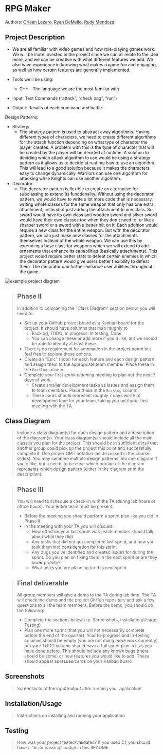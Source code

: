# RPG Maker
 
  Authors: [Orlean Lazaro](https://github.com/olaza003), [Ryan DeMello](https://github.com/rdemello7300), [Rudy Mendoza](https://github.com/UrbanCoffee)
 

## Project Description
* We are all familiar with video games and how role-playing games work. We will be more invested in the project since we can all relate to the idea more, and we can be   creative with what different features we add. We also have experience in knowing what makes a game fun and engaging, as well as how certain features are generally implemented. 

* Tools we'll be using:
  * C++ - The language we are the most familiar with.
  
* Input: Text Commands (“attack”, “check bag”, “run”)
* Output: Results of each command and battle
  
Design Patterns: 
* Strategy: 
  * The strategy pattern is used to abstract away algorithms. Having different types of characters, we need to create different algorithms for the attack function depending on what type of character the player creates. A problem with this is the type of character that will be created by the player will be decided at runtime. A solution to deciding which attack algorithm to use would be using a strategy pattern as it allows us to decide at runtime how to use an algorithm. This will lead to a good solution because it makes the characters easy to change dynamically. Warriors can use one algorithm for attacking while Knights can use another algorithm. 
 * Decorator: 
    * The decorator pattern is flexible to create an alternative for subclassing to extend its functionality. Without using the decorator pattern, we would have to write a lot more code than is necessary, writing whole classes for the same weapon that only has one extra attachment, instead of just adding the attachment to one class. So sword would have its own class and wooden sword and silver sword would have their own classes too when they don't need to, or like a sharper sword or a sword with a better hilt on it. Each addition would require a new class for the entire weapon. But with the decorator pattern, we can just make new classes for the attachments themselves instead of the whole weapon. We can use this by extending a base class for weapons which we will extend to add ornaments that enhance its capabilities (basically attachments). This project would require better stats to defeat certain enemies in which the decorator pattern would give users better flexibility to defeat them. The decorator can further enhance user abilities throughout the game. 

![example project diagram](https://github.com/cs100/final-project-olaza003-rdeme005-rmend048/blob/master/images/Project_Diagrams.png?raw=true)

 > ## Phase II
 > In addition to completing the "Class Diagram" section below, you will need to 
 > * Set up your GitHub project board as a Kanban board for the project. It should have columns that map roughly to 
 >   * Backlog, TODO, In progress, In testing, Done
 >   * You can change these or add more if you'd like, but we should be able to identify at least these.
 > * There is no requirement for automation in the project board but feel free to explore those options.
 > * Create an "Epic" (note) for each feature and each design pattern and assign them to the appropriate team member. Place these in the `Backlog` column
 > * Complete your first *sprint planning* meeting to plan out the next 7 days of work.
 >   * Create smaller development tasks as issues and assign them to team members. Place these in the `Backlog` column.
 >   * These cards should represent roughly 7 days worth of development time for your team, taking you until your first meeting with the TA
## Class Diagram
 > Include a class diagram(s) for each design pattern and a description of the diagram(s). Your class diagram(s) should include all the main classes you plan for the project. This should be in sufficient detail that another group could pick up the project this point and successfully complete it. Use proper OMT notation (as discussed in the course slides). You may combine multiple design patterns into one diagram if you'd like, but it needs to be clear which portion of the diagram represents which design pattern (either in the diagram or in the description). 
 
 > ## Phase III
 > You will need to schedule a check-in with the TA (during lab hours or office hours). Your entire team must be present. 
 > * Before the meeting you should perform a sprint plan like you did in Phase II
 > * In the meeting with your TA you will discuss: 
 >   - How effective your last sprint was (each member should talk about what they did)
 >   - Any tasks that did not get completed last sprint, and how you took them into consideration for this sprint
 >   - Any bugs you've identified and created issues for during the sprint. Do you plan on fixing them in the next sprint or are they lower priority?
 >   - What tasks you are planning for this next sprint.

 > ## Final deliverable
 > All group members will give a demo to the TA during lab time. The TA will check the demo and the project GitHub repository and ask a few questions to all the team members. 
 > Before the demo, you should do the following:
 > * Complete the sections below (i.e. Screenshots, Installation/Usage, Testing)
 > * Plan one more sprint (that you will not necessarily complete before the end of the quarter). Your In-progress and In-testing columns should be empty (you are not doing more work currently) but your TODO column should have a full sprint plan in it as you have done before. This should include any known bugs (there should be some) or new features you would like to add. These should appear as issues/cards on your Kanban board. 
 
 ## Screenshots
 > Screenshots of the input/output after running your application
 ## Installation/Usage
 > Instructions on installing and running your application
 ## Testing
 > How was your project tested/validated? If you used CI, you should have a "build passing" badge in this README.
 
